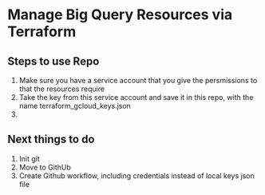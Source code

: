 # Manage Big Query Resources via Terraform

## Steps to use Repo
1. Make sure you have a service account that you give the persmissions to that the resources require
2. Take the key from this service account and save it in this repo, with the name terraform_gcloud_keys.json
3. 

## Next things to do
1. Init git
2. Move to GithUb
3. Create Github workflow, including credentials instead of local keys json file
